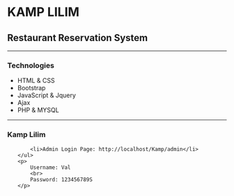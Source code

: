<h1>KAMP LILIM</h1>
<h2>Restaurant Reservation System</h2>
<hr>
<div>
	<h3>Technologies</h3>
  	<ul>
		<li>HTML & CSS</li>
		<li>Bootstrap</li>
		<li>JavaScript & Jquery</li>
		<li>Ajax</li>
		<li>PHP & MYSQL</li>
	</ul>
</div>
<hr>
<div>
	<h3>Kamp Lilim</h3>
  	<ul>
		
		<li>Admin Login Page: http://localhost/Kamp/admin</li>
	</ul>
	<p>
		Username: Val
		<br>
		Password: 123456789S
	</p>
</div>
